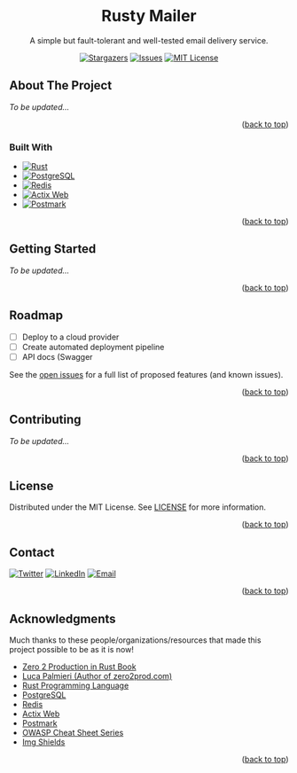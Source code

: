 <div id="top"></div>

<!-- PROJECT LOGO -->
<br />
<div align="center">
  <h1 align="center">Rusty Mailer</h1>

  <p align="center">
    A simple but fault-tolerant and well-tested email delivery service.
  </p>
  
  <div align="center">
  
  [![Stargazers][stars-shield]][stars-url]
  [![Issues][issues-shield]][issues-url]
  [![MIT License][license-shield]][license-url]

  </div>
</div>


<!-- TABLE OF CONTENTS -->
<!-- <details>
  <summary>Table of Contents</summary>
  <ol>
    <li>
      <a href="#about-the-project">About The Project</a>
      <ul>
        <li><a href="#built-with">Built With</a></li>
      </ul>
    </li>
    <li>
      <a href="#getting-started">Getting Started</a>
      <ul>
        <li><a href="#prerequisites">Prerequisites</a></li>
        <li><a href="#installation">Installation</a></li>
      </ul>
    </li>
    <li><a href="#usage">Usage</a></li>
    <li><a href="#roadmap">Roadmap</a></li>
    <li><a href="#contributing">Contributing</a></li>
    <li><a href="#license">License</a></li>
    <li><a href="#contact">Contact</a></li>
    <li><a href="#acknowledgments">Acknowledgments</a></li>
  </ol>
</details> -->



<!-- ABOUT THE PROJECT -->
## About The Project
_To be updated..._

<p align="right">(<a href="#top">back to top</a>)</p>


### Built With

* [![Rust][rust-shield]][rust-url]
* [![PostgreSQL][postgre-shield]][postgre-url]
* [![Redis][redis-shield]][redis-url]
* [![Actix Web][actix-web-shield]][actix-web-url]
* [![Postmark][postmark-shield]][postmark-url]

<p align="right">(<a href="#top">back to top</a>)</p>



<!-- GETTING STARTED -->
## Getting Started
_To be updated..._

<p align="right">(<a href="#top">back to top</a>)</p>

<!-- ROADMAP -->
## Roadmap

- [ ] Deploy to a cloud provider
- [ ] Create automated deployment pipeline
- [ ] API docs (Swagger

See the [open issues][issues-url] for a full list of proposed features (and known issues).

<p align="right">(<a href="#top">back to top</a>)</p>



<!-- CONTRIBUTING -->
## Contributing
_To be updated..._

<p align="right">(<a href="#top">back to top</a>)</p>



<!-- LICENSE -->
## License

Distributed under the MIT License. See [LICENSE][license-url] for more information.

<p align="right">(<a href="#top">back to top</a>)</p>



<!-- CONTACT -->
## Contact

[![Twitter][twitter-shield]][twitter-url] 
[![LinkedIn][linkedin-shield]][linkedin-url] 
[![Email][gmail-shield]][mail-url]

<p align="right">(<a href="#top">back to top</a>)</p>



<!-- ACKNOWLEDGMENTS -->
## Acknowledgments

Much thanks to these people/organizations/resources that made this project possible to be as it is now!

* [Zero 2 Production in Rust Book](https://zero2prod.com)
* [Luca Palmieri (Author of zero2prod.com)](https://lpalmieri.com)
* [Rust Programming Language][rust-url]
* [PostgreSQL][postgre-url]
* [Redis][redis-url]
* [Actix Web][actix-web-url]
* [Postmark][postmark-url]
* [OWASP Cheat Sheet Series](https://cheatsheetseries.owasp.org/)
* [Img Shields](https://shields.io)

<p align="right">(<a href="#top">back to top</a>)</p>



<!-- MARKDOWN LINKS & IMAGES -->
<!-- https://www.markdownguide.org/basic-syntax/#reference-style-links -->
[repo-url]: (https://github.com/danilhendrasr/rusty-mailer)
[stars-shield]: https://img.shields.io/github/stars/danilhendrasr/rusty-mailer.svg?style=for-the-badge
[stars-url]: https://github.com/danilhendrasr/rusty-mailer/stargazers
[issues-shield]: https://img.shields.io/github/issues/danilhendrasr/rusty-mailer.svg?style=for-the-badge
[issues-url]: https://github.com/danilhendrasr/rusty-mailer/issues
[license-shield]: https://img.shields.io/github/license/danilhendrasr/rusty-mailer.svg?style=for-the-badge
[license-url]: https://github.com/danilhendrasr/rusty-mailer/blob/master/LICENSE

[twitter-shield]: https://img.shields.io/badge/Twitter-1DA1F2.svg?style=for-the-badge&logo=twitter&logoColor=white
[twitter-url]: https://twitter.com/danilhendrasr
[linkedin-shield]: https://img.shields.io/badge/LinkedIn-0A66C2.svg?style=for-the-badge&logo=linkedin&logoColor=white
[linkedin-url]: https://linkedin.com/in/danilhendrasr
[gmail-shield]: https://img.shields.io/badge/Email-EA4335.svg?style=for-the-badge&logo=gmail&logoColor=white
[mail-url]: mailto:danilhendrasr@gmail.com

[rust-shield]: https://img.shields.io/badge/rust-000?style=for-the-badge&logo=rust&logoColor=white
[rust-url]: https://rust-lang.org/
[postgre-shield]: https://img.shields.io/badge/PostgreSQL-4169e1?style=for-the-badge&logo=postgresql&logoColor=white
[postgre-url]: https://postgresql.org/
[redis-shield]: https://img.shields.io/badge/Redis-dc382d?style=for-the-badge&logo=redis&logoColor=white
[redis-url]: https://redis.io/
[actix-web-shield]: https://img.shields.io/badge/actix%20web-111?style=for-the-badge
[actix-web-url]: https://actix.rs/
[postmark-shield]: https://img.shields.io/badge/postmark-ffde00?style=for-the-badge
[postmark-url]: https://postmarkapp.com/
